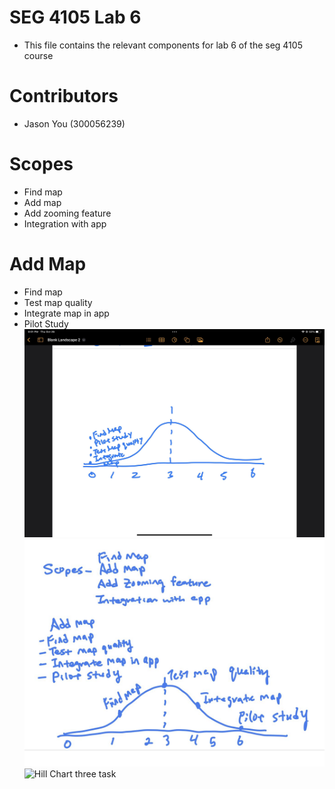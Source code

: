 # SEG 4105 Lab 6
- This file contains the relevant components for lab 6 of the seg 4105 course
# Contributors
- Jason You (300056239)

# Scopes
- Find map
- Add map
- Add zooming feature
- Integration with app

# Add Map
- Find map
- Test map quality
- Integrate map in app
- Pilot Study
![Hill Chart Initial](./hillchart01.jpg)
![Hill Chart one task](./hillchart.png)
![Hill Chart three task](./hillchart02.jpg)
